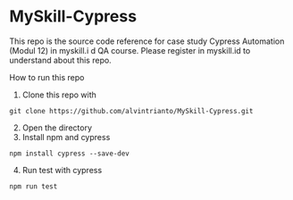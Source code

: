 # MySkill-Cypress

This repo is the source code reference for case study Cypress Automation (Modul 12) in myskill.i d QA course. Please register in myskill.id to understand about this repo. 

How to run this repo
1. Clone this repo with
```
git clone https://github.com/alvintrianto/MySkill-Cypress.git
```
2. Open the directory
3. Install npm and cypress
```
npm install cypress --save-dev
```
4. Run test with cypress
```
npm run test
```
